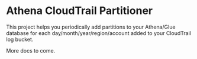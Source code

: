 # Athena CloudTrail Partitioner

This project helps you periodically add partitions to your Athena/Glue database for each day/month/year/region/account added to your CloudTrail log bucket.

More docs to come.